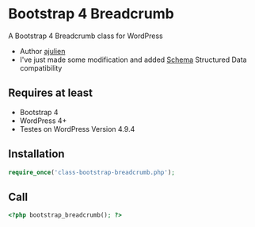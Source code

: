 # Bootstrap 4 Breadcrumb

A Bootstrap 4 Breadcrumb class for WordPress
* Author [ajulien](https://github.com/ajulien-fr/bootstrap_breadcrumb)
* I've just made some modification and added [Schema](https://moz.com/learn/seo/schema-structured-data) Structured Data compatibility

## Requires at least
* Bootstrap 4
* WordPress 4+
* Testes on WordPress Version 4.9.4

## Installation
```php
require_once('class-bootstrap-breadcrumb.php'); 
```

## Call
```php 
<?php bootstrap_breadcrumb(); ?> 
```
